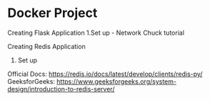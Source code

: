 # Docker Project

Creating Flask Application
1.Set up - Network Chuck tutorial

Creating Redis Application
1. Set up

Official Docs: https://redis.io/docs/latest/develop/clients/redis-py/
GeeksforGeeks: https://www.geeksforgeeks.org/system-design/introduction-to-redis-server/
